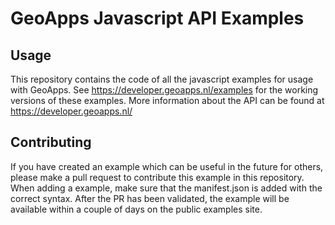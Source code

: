 # GeoApps Javascript API Examples

## Usage

This repository contains the code of all the javascript examples for usage with GeoApps. See https://developer.geoapps.nl/examples for the working versions of these examples. More information about the API can be found at https://developer.geoapps.nl/


## Contributing

If you have created an example which can be useful in the future for others, please make a pull request to contribute this example in this repository. When adding a example, make sure that the manifest.json is added with the correct syntax. After the PR has been validated, the example will be available within a couple of days on the public examples site.

